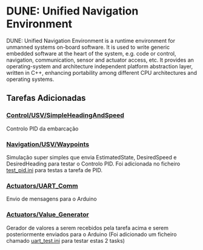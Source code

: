 DUNE: Unified Navigation Environment
======================================

DUNE: Unified Navigation Environment is a runtime environment for unmanned systems on-board software. It is used to write generic embedded software at the heart of the system, e.g. code or control, navigation, communication, sensor and actuator access, etc. It provides an operating-system and architecture independent platform abstraction layer, written in C++, enhancing portability among different CPU architectures and operating systems.


## Tarefas Adicionadas

### [Control/USV/SimpleHeadingAndSpeed](src/Control/USV/SimpleHeadingAndSpeed)
Controlo PID da embarcação

### [Navigation/USV/Waypoints](src/Navigation/USV/Waypoints)
Simulação super simples que envia EstimatedState, DesiredSpeed e DesiredHeading para testar o Controlo PID. Foi adicionada no ficheiro [test_pid.ini](etc/development/test_pid.ini) para testas a tarefa de PID.


### [Actuators/UART_Comm](src/Actuators/UART_Comm)
Envio de mensagens para o Arduino

### [Actuators/Value_Generator](src/Actuators/Value_Generator)
Gerador de valores a serem recebidos pela tarefa acima e serem posteriormente enviados para o Arduino
(Foi adicionado um ficheiro chamado [uart_test.ini](etc/development/uart_test.ini) para testar estas 2 tasks)
